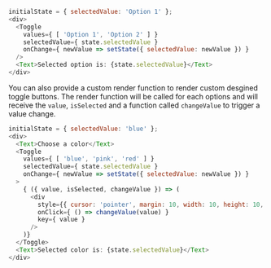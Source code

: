 ```javascript
initialState = { selectedValue: 'Option 1' };
<div>
  <Toggle
    values={ [ 'Option 1', 'Option 2' ] }
    selectedValue={ state.selectedValue }
    onChange={ newValue => setState({ selectedValue: newValue }) }
  />
  <Text>Selected option is: {state.selectedValue}</Text>
</div>
```

You can also provide a custom render function to render custom desgined toggle buttons. The render function will be called for each options and will receive the `value`, `isSelected` and a function called `changeValue` to trigger a value change.

```javascript
initialState = { selectedValue: 'blue' };
<div>
  <Text>Choose a color</Text>
  <Toggle
    values={ [ 'blue', 'pink', 'red' ] }
    selectedValue={ state.selectedValue }
    onChange={ newValue => setState({ selectedValue: newValue }) }
  >
    { ({ value, isSelected, changeValue }) => (
      <div
        style={{ cursor: 'pointer', margin: 10, width: 10, height: 10, borderRadius: '100%', background: value, transform: isSelected ? 'scale(2)' : '' }}
        onClick={ () => changeValue(value) }
        key={ value }
      />
    )}
  </Toggle>
  <Text>Selected color is: {state.selectedValue}</Text>
</div>
```
